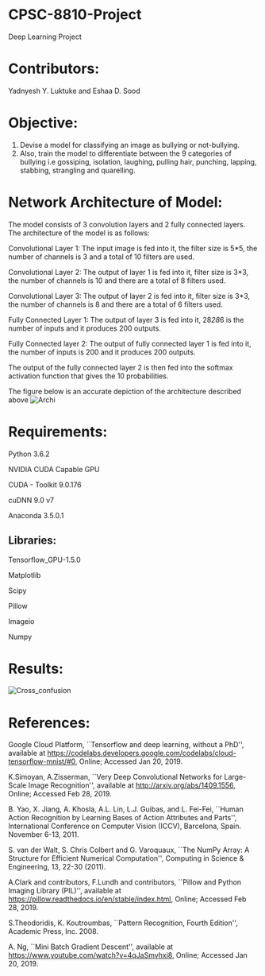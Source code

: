 # CPSC-8810-Project
Deep Learning Project
# Contributors:
Yadnyesh Y. Luktuke and Eshaa D. Sood

# Objective:
1. Devise a model for classifying an image as bullying or not-bullying.
2. Also, train the model to differentiate between the 9 categories of bullying i.e gossiping, isolation, laughing, pulling hair, punching,    lapping, stabbing, strangling and quarelling.

# Network Architecture of Model:
The model consists of 3 convolution layers and 2 fully connected layers. The architecture of the model is as follows:

Convolutional Layer 1: The input image is fed into it, the filter size is 5*5, the number of channels is 3 and a total of 10 filters are used.

Convolutional Layer 2: The output of layer 1 is fed into it, filter size is 3*3, the number of channels is 10 and there are a total of 8 filters used.

Convolutional Layer 3: The output of layer 2 is fed into it, filter size is 3*3, the number of channels is 8 and there are a total of 6 filters used.

Fully Connected Layer 1: The output of layer 3 is fed into it, 28*28*6 is the number of inputs and it produces 200 outputs.

Fully Connected layer 2: The output of fully connected layer 1 is fed into it, the number of inputs is 200 and it produces 200 outputs.

The output of the fully connected layer 2 is then fed into the softmax activation function that gives the 10 probabilities.

The figure below is an accurate depiction of the architecture described above
![Archi](https://user-images.githubusercontent.com/36894500/54405975-ad76ab00-46ae-11e9-8c60-ff0f6d391b1c.png)



# Requirements:
Python 3.6.2

NVIDIA CUDA Capable GPU

CUDA - Toolkit 9.0.176

cuDNN 9.0 v7

Anaconda 3.5.0.1

## Libraries:

Tensorflow_GPU-1.5.0

Matplotlib

Scipy

Pillow

Imageio

Numpy

# Results:
![Cross_confusion](https://user-images.githubusercontent.com/36894500/54406419-7f926600-46b0-11e9-9724-dc7338ea8c93.PNG)

# References:

Google Cloud Platform,
``Tensorflow and deep learning, without a PhD'', available at 
https://codelabs.developers.google.com/codelabs/cloud-tensorflow-mnist/#0, Online; Accessed Jan 20, 2019.

K.Simoyan, A.Zisserman,
``Very Deep Convolutional Networks for Large-Scale Image Recognition'', available at 
http://arxiv.org/abs/1409.1556, Online; Accessed Feb 28, 2019.

B. Yao, X. Jiang, A. Khosla, A.L. Lin, L.J. Guibas, and L. Fei-Fei,
``Human Action Recognition by Learning Bases of Action Attributes and Parts'', International Conference on Computer Vision (ICCV), Barcelona, Spain. November 6-13, 2011.

S. van der Walt, S. Chris Colbert and G. Varoquaux,
``The NumPy Array: A Structure for Efficient Numerical Computation'', Computing in Science \& Engineering, 13, 22-30 (2011).

A.Clark and contributors, F.Lundh and contributors,
``Pillow and Python Imaging Library (PIL)'', available at https://pillow.readthedocs.io/en/stable/index.html, Online; Accessed Feb 28, 2019.

S.Theodoridis, K. Koutroumbas,
``Pattern Recognition, Fourth Edition'', Academic Press, Inc. 2008.

A. Ng,
``Mini Batch Gradient Descent'', available at 
https://www.youtube.com/watch?v=4qJaSmvhxi8, Online; Accessed Jan 20, 2019.
